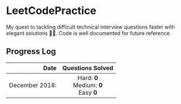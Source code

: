 # LeetCodePractice
My quest to tackling difficult technical interview questions faster with elegant solutions 👨‍💻. Code is well documented for future reference.
## Progress Log  
| Date | Questions Solved |   
| -: | :- |   
| December 2018: | <center>Hard: **0**<br>Medium: **0**<br>Easy **0**  <center/>|  

